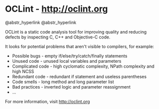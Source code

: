# OCLint - http://oclint.org

@abstr_hyperlink @abstr_hyperlink 

OCLint is a static code analysis tool for improving quality and reducing defects by inspecting C, C++ and Objective-C code.

It looks for potential problems that aren't visible to compilers, for example:

  * Possible bugs - empty if/else/try/catch/finally statements
  * Unused code - unused local variables and parameters
  * Complicated code - high cyclomatic complexity, NPath complexity and high NCSS
  * Redundant code - redundant if statement and useless parentheses
  * Code smells - long method and long parameter list
  * Bad practices - inverted logic and parameter reassignment
  * ...



For more information, visit http://oclint.org
